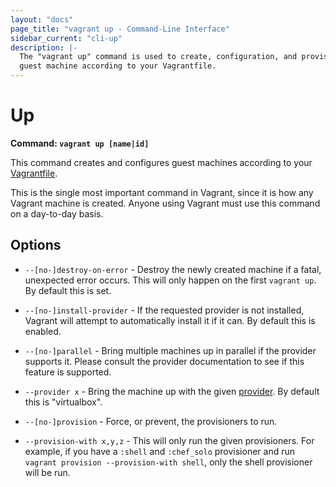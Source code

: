 ```yaml
---
layout: "docs"
page_title: "vagrant up - Command-Line Interface"
sidebar_current: "cli-up"
description: |-
  The "vagrant up" command is used to create, configuration, and provision a
  guest machine according to your Vagrantfile.
---
```


# Up

**Command: `vagrant up [name|id]`**

This command creates and configures guest machines according to your
[Vagrantfile](/docs/vagrantfile/).

This is the single most important command in Vagrant, since it is how
any Vagrant machine is created. Anyone using Vagrant must use this command
on a day-to-day basis.

## Options

* `--[no-]destroy-on-error` - Destroy the newly created machine if a fatal,
  unexpected error occurs. This will only happen on the first `vagrant up`.
  By default this is set.

* `--[no-]install-provider` - If the requested provider is not installed,
  Vagrant will attempt to automatically install it if it can. By default this
  is enabled.

* `--[no-]parallel` - Bring multiple machines up in parallel if the provider
  supports it. Please consult the provider documentation to see if this feature
  is supported.

* `--provider x` - Bring the machine up with the given
  [provider](/docs/providers/). By default this is "virtualbox".

* `--[no-]provision` - Force, or prevent, the provisioners to run.

* `--provision-with x,y,z` - This will only run the given provisioners. For
  example, if you have a `:shell` and `:chef_solo` provisioner and run
  `vagrant provision --provision-with shell`, only the shell provisioner will
  be run.
